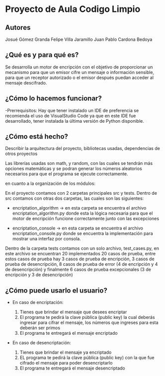 # Proyecto de Aula Codigo Limpio

## Autores

Josué Gómez Granda
Felipe Villa Jaramillo
Juan Pablo Cardona Bedoya

## ¿Qué es y para qué es?

Se desarrolla un motor de encripción con el objetivo de proporcionar un mecanismo para que un emisor cifre un mensaje o información
sensible, para que un receptor autorizado o el emisor después puedan acceder al mensaje descifrado.

## ¿Cómo lo hacemos funcionar?

-Prerrequisitos: Hay que tener instalado un IDE de preferencia se recomienda el uso de VisualStudio Code ya que en este IDE fue desarrollado, tener instalada la última versión de Python disponible.


## ¿Cómo está hecho?

Describir la arquitectura del proyecto, bibliotecas usadas, dependencias de otros proyectos

Las librerías usadas son math, y random, con las cuales se tendrán más opciones matemáticas y se podran generar los números aleatorios
necesarios para que el programa se ejecute correctamente.

en cuanto a la organización de los módulos:

En el proyecto contamos con 2 carpetas principales src y tests.
Dentro de src contamos con otras dos carpetas, las cuales son las siguientes:

- encriptation_algorithm -> en esta carpeta se encuentra el archivo encriptation_algorithm.py donde esta la lógica necesaria para que el motor de encripción funcione correctamente junto con las excepciones

- encriptation_console -> en esta carpeta se encuentra el archivo encriptation_console.py donde se encuentra la implementación
para mostrar una interfaz por consola.

Dentro de la carpeta tests contamos con un solo archivo, test_cases.py, en este archivo se encuentran 20 implementados 20 casos de prueba, entre estos casos de prueba hay 3 casos de prueba de encripción, 3 casos de prueba de desencripción, 8 casos de prueba de error (4 de encripción y 4 de desencripción) y finalmente 6 casos de prueba excepcionales (3 de encripción y 3 de desencripción)

## ¿Cómo puede usarlo el usuario?

- En caso de encriptación: 
	1. Tienes que brindar el mensaje que desees encriptar
	2. El programa te pedirá la clave pública (public key) la cual deberás ingresar para cifrar el mensaje, los números que ingreses para esta deberán ser primos
	3. El programa te entregará el mensaje encriptado 

- En caso de desencriptación:
	1. Tienes que brindar el mensaje ya encriptado
	2. EL programa te pedirá la clave pública (public key) con la que fue cifrado el mensaje para poder desencriptarlo
	3. El programa te entregará el mensaje desencriptado



